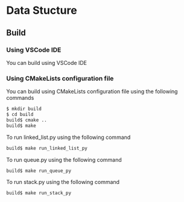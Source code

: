 # Data Stucture

## Build

### Using VSCode IDE

You can build using VSCode IDE 

### Using CMakeLists configuration file

You can build using CMakeLists configuration file using the following commands

```bash
$ mkdir build
$ cd build
build$ cmake ..
build$ make
```

To run linked_list.py using the following command

```bash
build$ make run_linked_list_py
```

To run queue.py using the following command

```bash
build$ make run_queue_py
```

To run stack.py using the following command

```bash
build$ make run_stack_py
```
